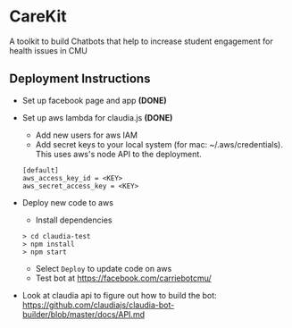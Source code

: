 # CareKit
A toolkit to build Chatbots that help to increase student engagement for health issues in CMU

## Deployment Instructions
* Set up facebook page and app __(DONE)__
* Set up aws lambda for claudia.js __(DONE)__
    * Add new users for aws IAM
    * Add secret keys to your local system (for mac: ~/.aws/credentials). This uses aws's node API to the deployment.
    ```
    [default]
    aws_access_key_id = <KEY>
    aws_secret_access_key = <KEY>
    ```
* Deploy new code to aws
    * Install dependencies
    ```
    > cd claudia-test
    > npm install
    > npm start 
    ```
    * Select `Deploy` to update code on aws
    * Test bot at https://facebook.com/carriebotcmu/

* Look at claudia api to figure out how to build the bot: https://github.com/claudiajs/claudia-bot-builder/blob/master/docs/API.md